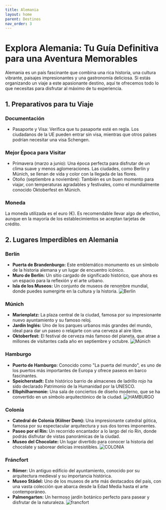 ```yaml
---
title: Alemania
layout: home
parent: Destinos
nav_order: 3
---
```


# Explora Alemania: Tu Guía Definitiva para una Aventura Memorables

Alemania es un país fascinante que combina una rica historia, una cultura vibrante, paisajes impresionantes y una gastronomía deliciosa. Si estás organizando un viaje a este apasionante destino, aquí te ofrecemos todo lo que necesitas para disfrutar al máximo de tu experiencia.

## 1. Preparativos para tu Viaje

### Documentación
- Pasaporte y Visa: Verifica que tu pasaporte esté en regla. Los ciudadanos de la UE pueden entrar sin visa, mientras que otros países podrían necesitar una visa Schengen.

### Mejor Época para Visitar
- Primavera (marzo a junio): Una época perfecta para disfrutar de un clima suave y menos aglomeraciones. Las ciudades, como Berlín y Múnich, se llenan de vida y color con la llegada de las flores.
- Otoño (septiembre a noviembre): También es un buen momento para viajar, con temperaturas agradables y festivales, como el mundialmente conocido Oktoberfest en Múnich.
  
### Moneda
La moneda utilizada es el euro (€). Es recomendable llevar algo de efectivo, aunque en la mayoría de los establecimientos se aceptan tarjetas de crédito.

## 2. Lugares Imperdibles en Alemania

### Berlín
- **Puerta de Brandenburgo:** Este emblemático monumento es un símbolo de la historia alemana y un lugar de encuentro icónico.
- **Muro de Berlín:** Un sitio cargado de significado histórico, que ahora es un espacio para la reflexión y el arte urbano.
- **Isla de los Museos:** Un conjunto de museos de renombre mundial, donde puedes sumergirte en la cultura y la historia.
![Berlín](https://img.static-kl.com/images/media/A9EB8D2D-C180-4F6C-877C3D4A44BBFF3F)

### Múnich
- **Marienplatz:** La plaza central de la ciudad, famosa por su impresionante nuevo ayuntamiento y su famoso reloj.
- **Jardín Inglés:** Uno de los parques urbanos más grandes del mundo, ideal para dar un paseo o relajarte con una cerveza al aire libre.
- **Oktoberfest:** El festival de cerveza más famoso del planeta, que atrae a millones de visitantes cada año en septiembre y octubre.
 ![Múnich](https://a.travel-assets.com/findyours-php/viewfinder/images/res70/501000/501501-munich.jpg)

### Hamburgo
- **Puerto de Hamburgo:** Conocido como "La puerta del mundo", es uno de los puertos más importantes de Europa y ofrece paseos en barco fascinantes.
- **Speicherstadt:** Este histórico barrio de almacenes de ladrillo rojo ha sido declarado Patrimonio de la Humanidad por la UNESCO.
- **Elbphilharmonie:** Una sala de conciertos de diseño moderno, que se ha convertido en un símbolo arquitectónico de la ciudad.
 ![HAMBURGO](https://a.travel-assets.com/findyours-php/viewfinder/images/res70/501000/501501-munich.jpg)

### Colonia
- **Catedral de Colonia (Kölner Dom):** Una impresionante catedral gótica, famosa por su espectacular arquitectura y sus dos torres imponentes.
- **Paseo por el Rin:** Un recorrido encantador a lo largo del río Rin, donde podrás disfrutar de vistas panorámicas de la ciudad.
- **Museo del Chocolate:** Un lugar divertido para conocer la historia del chocolate y saborear delicias irresistibles.
 ![COLONIA](https://github.com/user-attachments/assets/fe264507-8b7e-402a-9380-0e9a2c73ae2b)

### Fráncfort
- **Römer:** Un antiguo edificio del ayuntamiento, conocido por su arquitectura medieval y su importancia histórica.
- **Museo Städel:** Uno de los museos de arte más destacados del país, con una vasta colección que abarca desde la Edad Media hasta el arte contemporáneo.
- **Palmengarten:** Un hermoso jardín botánico perfecto para pasear y disfrutar de la naturaleza.
 ![francfort](https://github.com/user-attachments/assets/434e008e-6952-4ccf-937e-9390c607dc09)


